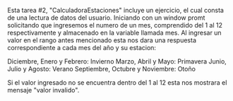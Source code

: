 Esta tarea #2, "CalculadoraEstaciones" incluye un ejercicio, el cual consta de una lectura de datos del usuario. Iniciando con un window promt solicitando que ingresemos el numero de un mes, comprendido del 1 al 12 respectivamente y almacenado en la variable llamada mes. Al ingresar un valor en el rango antes mencionado esta nos dara una respuesta correspondiente a cada mes del año y su estacion:

Diciembre, Enero y Febrero: Invierno
Marzo, Abril y Mayo: Primavera
Junio, Julio y Agosto: Verano
Septiembre, Octubre y Noviembre: Otoño 

Si el valor ingresado no se encuentra dentro del 1 al 12 esta nos mostrara el mensaje "valor invalido".




